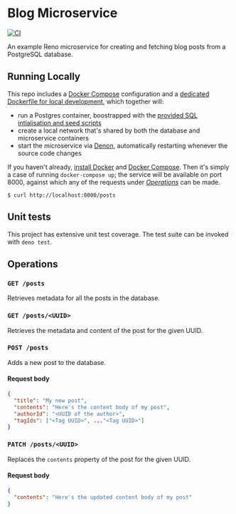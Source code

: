 # Blog Microservice

[![CI](https://github.com/reno-router/blog-microservice/workflows/CI/badge.svg?branch=master)](https://github.com/reno-router/blog-microservice/actions?query=workflow%3ACI)

An example Reno microservice for creating and fetching blog posts from a PostgreSQL database.

## Running Locally

This repo includes a [Docker Compose](https://docs.docker.com/compose/) configuration and a [dedicated Dockerfile for local development](https://github.com/reno-router/blog-microservice/blob/master/Dockerfile.local), which together will:

* run a Postgres container, boostrapped with the [provided SQL intialisation and seed scripts](https://github.com/reno-router/blog-microservice/tree/master/data)
* create a local network that's shared by both the database and microservice containers
* start the microservice via [Denon](https://github.com/denosaurs/denon), automatically restarting whenever the source code changes

If you haven't already, [install Docker](https://docs.docker.com/get-docker/) and [Docker Compose](https://docs.docker.com/compose/install/). Then it's simply a case of running `docker-compose up`; the service will be available on port 8000, against which any of the requests under [_Operations_](#operations) can be made.

```
$ curl http://localhost:8000/posts
```

## Unit tests

This project has extensive unit test coverage. The test suite can be invoked with `deno test`.


## Operations

### `GET /posts`

Retrieves metadata for all the posts in the database.

### `GET /posts/<UUID>`

Retrieves the metadata and content of the post for the given UUID.

### `POST /posts`

Adds a new post to the database.

#### Request body

```json
{
  "title": "My new post",
  "contents": "Here's the content body of my post",
  "authorId": "<UUID of the author>",
  "tagIds": ["<Tag UUID>", ..."<Tag UUID>"]
}
```
### `PATCH /posts/<UUID>`

Replaces the `contents` property of the post for the given UUID.

#### Request body

```json
{
  "contents": "Here's the updated content body of my post"
}
```
